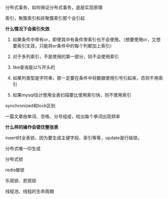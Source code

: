 分布式事务，如何保证分布式事务，底层实现原理

索引，聚簇索引和非聚簇索引那个会引起



**什么情况下会索引失效**

1. 如果条件中带有or，即使其中有条件带索引也不会使用。（想要使用or，又想要索引生效，只能将or条件中的每个列都加上索引）

2. 对于多列索引，不是使用的第一部分，则不会使用索引

3. like查询是以%开头的

4. 如果列类型是字符串，那一定要在条件中将数据使用引号引起来，否则不用索引

5. 如果mysql估计使用全表扫描要比使用索引快，则不使用索引



synchronized和lock区别


一篇文章由单词、空格、分号组成，给出每个单词出现频率

**什么样的操作会锁住整张表**

insert时全表锁，因为要生成主键字段、索引等等，update是行级锁。

分布式唯一ID生成

分布式锁

redis做锁

乐观锁、悲观锁

线程池、线程的生命周期

